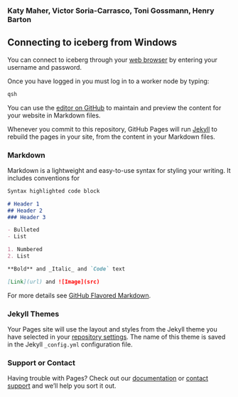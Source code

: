 ### Katy Maher, Victor Soria-Carrasco, Toni Gossmann, Henry Barton


## Connecting to iceberg from Windows

You can connect to iceberg through your [web browser](https://myapps.shef.ac.uk/sgd/index.jsp?langSelected=en&SGD_Token=Epc6zWBl1mzYDM~hmN3q51gRAYIEkWvf) by entering your username and password.

Once you have logged in you must log in to a worker node by typing:

```markdown
qsh
```

You can use the [editor on GitHub](https://github.com/khmaher/Population-Genomics-Workshop/edit/master/README.md) to maintain and preview the content for your website in Markdown files.

Whenever you commit to this repository, GitHub Pages will run [Jekyll](https://jekyllrb.com/) to rebuild the pages in your site, from the content in your Markdown files.

### Markdown

Markdown is a lightweight and easy-to-use syntax for styling your writing. It includes conventions for

```markdown
Syntax highlighted code block

# Header 1
## Header 2
### Header 3

- Bulleted
- List

1. Numbered
2. List

**Bold** and _Italic_ and `Code` text

[Link](url) and ![Image](src)
```

For more details see [GitHub Flavored Markdown](https://guides.github.com/features/mastering-markdown/).

### Jekyll Themes

Your Pages site will use the layout and styles from the Jekyll theme you have selected in your [repository settings](https://github.com/khmaher/Population-Genomics-Workshop/settings). The name of this theme is saved in the Jekyll `_config.yml` configuration file.

### Support or Contact

Having trouble with Pages? Check out our [documentation](https://help.github.com/categories/github-pages-basics/) or [contact support](https://github.com/contact) and we’ll help you sort it out.
